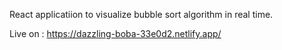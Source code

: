 React applicatiion to visualize bubble sort algorithm in real time.

Live on : https://dazzling-boba-33e0d2.netlify.app/
